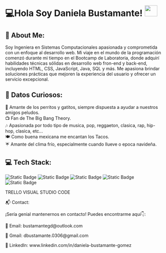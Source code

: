 <h1>💻Hola Soy Daniela Bustamante!  <img src="https://images.emojiterra.com/twitter/v13.1/512px/1f1f2-1f1fd.png" width="40" height="35"></h1> 
<h2>💫 About Me:</h2>
<p>Soy Ingeniera en Sistemas Computacionales apasionada y comprometida con un enfoque al desarrollo web. Mi viaje en el mundo de la programación comenzó durante mi tiempo en el Bootcamp de Laboratoria, donde adquirí habilidades técnicas sólidas en desarrollo web fron-end y back-end, incluyendo HTML, CSS, JavaScript, Java, SQL y  más. Me apasiona brindar soluciones prácticas que mejoren la experiencia del usuario y ofrecer un servicio excepcional.</p>

<h2>🌟 Datos Curiosos:</h2>

🐾 Amante de los perritos y gatitos, siempre dispuesta a ayudar a nuestros amigos peludos.<br>
📺 Fan de The Big Bang Theory.<br>
🎶 Apasionada por todo tipo de musica, pop, reggaeton, clasica, rap, hip-hop, clasica, etc... <br>
🍽️ Como buena mexicana me encantan los Tacos.<br>
☔ Amante del clima frío, especialmente cuando llueve o epoca navideña.

<h2>💻 Tech Stack:</h2>
<img alt="Static Badge" src="https://img.shields.io/badge/HTML-%23D35400%20?style=for-the-badge&logo=html5&logoColor=white&labelColor=%23D35400%20&color=%23D35400%20">
<img alt="Static Badge" src="https://img.shields.io/badge/CSS3-%232874A6%20?style=for-the-badge&logo=css3&logoColor=white&labelColor=%232874A6%20&color=%232874A6%20">
<img alt="Static Badge" src="https://img.shields.io/badge/JAVASCRIPT-%23D4AC0D?style=for-the-badge&logo=javascript&logoColor=white&labelColor=%23D4AC0D&color=%23D4AC0D">
<img alt="Static Badge" src="https://img.shields.io/badge/GIT-%23A93226%20?style=for-the-badge&logo=javascript&logoColor=white&labelColor=%23A93226%20&color=%23A93226%20">
<img alt="Static Badge" src="https://img.shields.io/badge/GITHUB-%23A93226%20?style=for-the-badge&logo=github&logoColor=white&labelColor=%2376448A%20&color=%2376448A%20">







TRELLO
VISUAL STUDIO CODE

<p>📬 Contact:</p>
<p>¡Sería genial mantenernos en contacto! Puedes encontrarme aquí👇:</p>

<p>📧 Email: bustamantegd@outlook.com</p>
<p>📧 Gmail: dbustamante.0306@gmail.com</p>

<p>🔗 LinkedIn: www.linkedin.com/in/daniela-bustamante-gomez</p>


